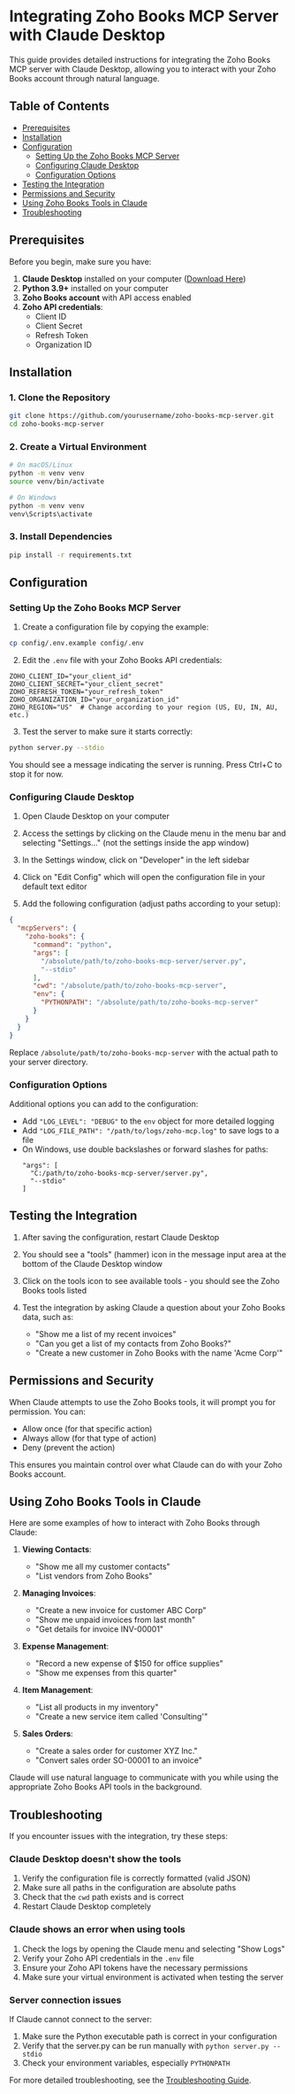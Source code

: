 # Integrating Zoho Books MCP Server with Claude Desktop

This guide provides detailed instructions for integrating the Zoho Books MCP server with Claude Desktop, allowing you to interact with your Zoho Books account through natural language.

## Table of Contents

- [Prerequisites](#prerequisites)
- [Installation](#installation)
- [Configuration](#configuration)
  - [Setting Up the Zoho Books MCP Server](#setting-up-the-zoho-books-mcp-server)
  - [Configuring Claude Desktop](#configuring-claude-desktop)
  - [Configuration Options](#configuration-options)
- [Testing the Integration](#testing-the-integration)
- [Permissions and Security](#permissions-and-security)
- [Using Zoho Books Tools in Claude](#using-zoho-books-tools-in-claude)
- [Troubleshooting](#troubleshooting)

## Prerequisites

Before you begin, make sure you have:

1. **Claude Desktop** installed on your computer ([Download Here](https://claude.ai/desktop))
2. **Python 3.9+** installed on your computer
3. **Zoho Books account** with API access enabled
4. **Zoho API credentials**:
   - Client ID
   - Client Secret
   - Refresh Token
   - Organization ID

## Installation

### 1. Clone the Repository

```bash
git clone https://github.com/yourusername/zoho-books-mcp-server.git
cd zoho-books-mcp-server
```

### 2. Create a Virtual Environment

```bash
# On macOS/Linux
python -m venv venv
source venv/bin/activate

# On Windows
python -m venv venv
venv\Scripts\activate
```

### 3. Install Dependencies

```bash
pip install -r requirements.txt
```

## Configuration

### Setting Up the Zoho Books MCP Server

1. Create a configuration file by copying the example:

```bash
cp config/.env.example config/.env
```

2. Edit the `.env` file with your Zoho Books API credentials:

```
ZOHO_CLIENT_ID="your_client_id"
ZOHO_CLIENT_SECRET="your_client_secret"
ZOHO_REFRESH_TOKEN="your_refresh_token"
ZOHO_ORGANIZATION_ID="your_organization_id"
ZOHO_REGION="US"  # Change according to your region (US, EU, IN, AU, etc.)
```

3. Test the server to make sure it starts correctly:

```bash
python server.py --stdio
```

You should see a message indicating the server is running. Press Ctrl+C to stop it for now.

### Configuring Claude Desktop

1. Open Claude Desktop on your computer

2. Access the settings by clicking on the Claude menu in the menu bar and selecting "Settings..." (not the settings inside the app window)

3. In the Settings window, click on "Developer" in the left sidebar

4. Click on "Edit Config" which will open the configuration file in your default text editor

5. Add the following configuration (adjust paths according to your setup):

```json
{
  "mcpServers": {
    "zoho-books": {
      "command": "python",
      "args": [
        "/absolute/path/to/zoho-books-mcp-server/server.py",
        "--stdio"
      ],
      "cwd": "/absolute/path/to/zoho-books-mcp-server",
      "env": {
        "PYTHONPATH": "/absolute/path/to/zoho-books-mcp-server"
      }
    }
  }
}
```

Replace `/absolute/path/to/zoho-books-mcp-server` with the actual path to your server directory.

### Configuration Options

Additional options you can add to the configuration:

- Add `"LOG_LEVEL": "DEBUG"` to the `env` object for more detailed logging
- Add `"LOG_FILE_PATH": "/path/to/logs/zoho-mcp.log"` to save logs to a file
- On Windows, use double backslashes or forward slashes for paths:
  ```
  "args": [
    "C:/path/to/zoho-books-mcp-server/server.py",
    "--stdio"
  ]
  ```

## Testing the Integration

1. After saving the configuration, restart Claude Desktop

2. You should see a "tools" (hammer) icon in the message input area at the bottom of the Claude Desktop window

3. Click on the tools icon to see available tools - you should see the Zoho Books tools listed

4. Test the integration by asking Claude a question about your Zoho Books data, such as:
   - "Show me a list of my recent invoices"
   - "Can you get a list of my contacts from Zoho Books?"
   - "Create a new customer in Zoho Books with the name 'Acme Corp'"

## Permissions and Security

When Claude attempts to use the Zoho Books tools, it will prompt you for permission. You can:

- Allow once (for that specific action)
- Always allow (for that type of action)
- Deny (prevent the action)

This ensures you maintain control over what Claude can do with your Zoho Books account.

## Using Zoho Books Tools in Claude

Here are some examples of how to interact with Zoho Books through Claude:

1. **Viewing Contacts**:
   - "Show me all my customer contacts"
   - "List vendors from Zoho Books"

2. **Managing Invoices**:
   - "Create a new invoice for customer ABC Corp"
   - "Show me unpaid invoices from last month"
   - "Get details for invoice INV-00001"

3. **Expense Management**:
   - "Record a new expense of $150 for office supplies"
   - "Show me expenses from this quarter"

4. **Item Management**:
   - "List all products in my inventory"
   - "Create a new service item called 'Consulting'"

5. **Sales Orders**:
   - "Create a sales order for customer XYZ Inc."
   - "Convert sales order SO-00001 to an invoice"

Claude will use natural language to communicate with you while using the appropriate Zoho Books API tools in the background.

## Troubleshooting

If you encounter issues with the integration, try these steps:

### Claude Desktop doesn't show the tools

1. Verify the configuration file is correctly formatted (valid JSON)
2. Make sure all paths in the configuration are absolute paths
3. Check that the `cwd` path exists and is correct
4. Restart Claude Desktop completely

### Claude shows an error when using tools

1. Check the logs by opening the Claude menu and selecting "Show Logs"
2. Verify your Zoho API credentials in the `.env` file
3. Ensure your Zoho API tokens have the necessary permissions
4. Make sure your virtual environment is activated when testing the server

### Server connection issues

If Claude cannot connect to the server:

1. Make sure the Python executable path is correct in your configuration
2. Verify that the server.py can be run manually with `python server.py --stdio`
3. Check your environment variables, especially `PYTHONPATH`

For more detailed troubleshooting, see the [Troubleshooting Guide](../troubleshooting.md).